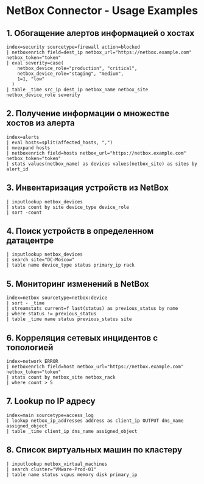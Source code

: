 # NetBox Connector - Usage Examples

## 1. Обогащение алертов информацией о хостах

```spl
index=security sourcetype=firewall action=blocked
| netboxenrich field=dest_ip netbox_url="https://netbox.example.com" netbox_token="token"
| eval severity=case(
    netbox_device_role="production", "critical",
    netbox_device_role="staging", "medium",
    1=1, "low"
  )
| table _time src_ip dest_ip netbox_name netbox_site netbox_device_role severity
```

## 2. Получение информации о множестве хостов из алерта

```spl
index=alerts
| eval hosts=split(affected_hosts, ",")
| mvexpand hosts
| netboxenrich field=hosts netbox_url="https://netbox.example.com" netbox_token="token"
| stats values(netbox_name) as devices values(netbox_site) as sites by alert_id
```

## 3. Инвентаризация устройств из NetBox

```spl
| inputlookup netbox_devices
| stats count by site device_type device_role
| sort -count
```

## 4. Поиск устройств в определенном датацентре

```spl
| inputlookup netbox_devices
| search site="DC-Moscow"
| table name device_type status primary_ip rack
```

## 5. Мониторинг изменений в NetBox

```spl
index=netbox sourcetype=netbox:device
| sort - _time
| streamstats current=f last(status) as previous_status by name
| where status != previous_status
| table _time name status previous_status site
```

## 6. Корреляция сетевых инцидентов с топологией

```spl
index=network ERROR
| netboxenrich field=host netbox_url="https://netbox.example.com" netbox_token="token"
| stats count by netbox_site netbox_rack
| where count > 5
```

## 7. Lookup по IP адресу

```spl
index=main sourcetype=access_log
| lookup netbox_ip_addresses address as client_ip OUTPUT dns_name assigned_object
| table _time client_ip dns_name assigned_object
```

## 8. Список виртуальных машин по кластеру

```spl
| inputlookup netbox_virtual_machines
| search cluster="VMware-Prod-01"
| table name status vcpus memory disk primary_ip
```
